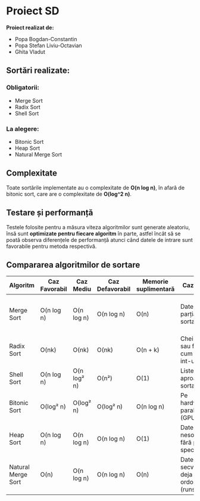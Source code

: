 # Proiect SD

**Proiect realizat de:**  
- Popa Bogdan-Constantin  
- Popa Stefan Liviu-Octavian  
- Ghita Vladut  

## Sortări realizate:

### Obligatorii:
- Merge Sort  
- Radix Sort  
- Shell Sort  

### La alegere:
- Bitonic Sort  
- Heap Sort  
- Natural Merge Sort  

## Complexitate

Toate sortările implementate au o complexitate de **O(n log n)**, în afară de bitonic sort, care are o complexitate de **O(log^2 n)**.

## Testare și performanță

Testele folosite pentru a măsura viteza algoritmilor sunt generate aleatoriu, însă sunt **optimizate pentru fiecare algoritm** în parte, astfel încât să se poată observa diferențele de performanță atunci când datele de intrare sunt favorabile pentru metoda respectivă.

## Compararea algoritmilor de sortare

| Algoritm             | Caz Favorabil | Caz Mediu   | Caz Defavorabil | Memorie suplimentară | Caz optim                               | Caz problematic                              |
|----------------------|---------------|-------------|------------------|------------------------|------------------------------------------|----------------------------------------------|
| Merge Sort           | O(n log n)    | O(n log n)  | O(n log n)       | O(n)                   | Date deja parțial sortate                | Cost suplimentar de memorie, liste mari      |
| Radix Sort           | O(nk)         | O(nk)       | O(nk)            | O(n + k)               | Chei mici sau fixate, cum ar fi int-uri  | Chei lungi, variabile, sau non-numerice      |
| Shell Sort           | O(n log n)    | O(n log² n) | O(n²)            | O(1)                   | Liste mici, aproape sortate              | Liste mari, complet inversate                |
| Bitonic Sort         | O(log² n)     | O(log² n)   | O(log² n)        | O(n log n)             | Pe hardware paralelizabil (GPU, etc.)    | Ineficient pe procesoare secvențiale         |
| Heap Sort            | O(n log n)    | O(n log n)  | O(n log n)       | O(1)                   | Date nesortate, fără pattern specific    | Nu păstrează stabilitatea sortării           |
| Natural Merge Sort   | O(n)          | O(n log n)  | O(n log n)       | O(n)                   | Date cu secvențe deja ordonate (runs)    | Date complet aleatorii, fără ordine          |

